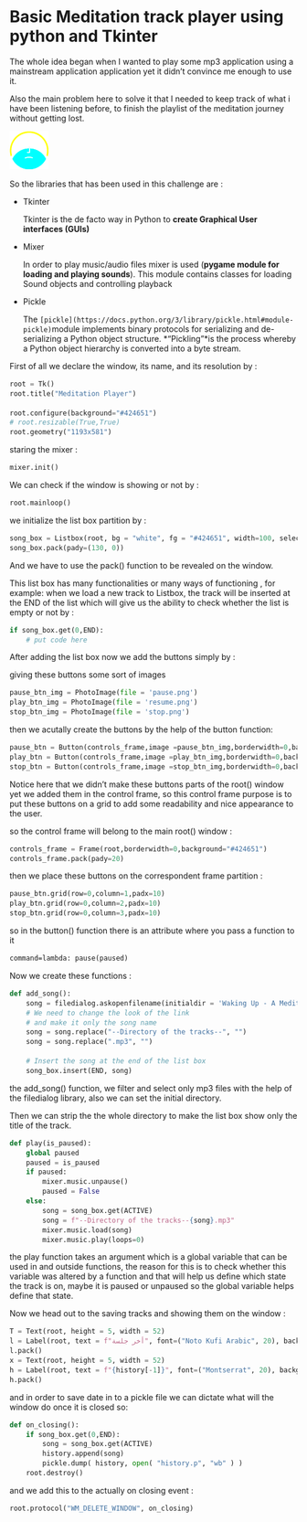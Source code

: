 # Basic Meditation track player using python and Tkinter

The whole idea began when I wanted to play some mp3 application using a mainstream application application yet it didn’t convince me enough to use it.

Also the main problem here to solve it that I needed to keep track of what i have been listening before, to finish the playlist of the meditation journey without getting lost. 

![The Axis](logo.png)

So the libraries that has been used in this challenge are : 

- Tkinter
    
    Tkinter is the de facto way in Python to **create Graphical User interfaces (GUIs)**
    
- Mixer
    
    In order to play music/audio files mixer is used (**pygame module for loading and playing sounds**). This module contains classes for loading Sound objects and controlling playback
    
- Pickle
    
    The `[pickle](https://docs.python.org/3/library/pickle.html#module-pickle)`module implements binary protocols for serializing and de-serializing a Python object structure. *“Pickling”*is the process whereby a Python object hierarchy is converted into a byte stream.
    

First of all we declare the window, its name, and its resolution by : 

```python
root = Tk()
root.title("Meditation Player")

root.configure(background="#424651")
# root.resizable(True,True)
root.geometry("1193x581")
```

staring the mixer : 

```python
mixer.init()
```

We can check if the window is showing or not by :

```python
root.mainloop()
```

we initialize the list box partition by : 

```python
song_box = Listbox(root, bg = "white", fg = "#424651", width=100, selectbackground='#00FFFF', selectforeground="#424651")
song_box.pack(pady=(130, 0))
```

And we have to use the pack() function to be revealed on the window. 

This list box has many functionalities or many ways of functioning , for example: when we load a new track to Listbox, the track will be inserted at the END of the list which will give us the ability to check whether the list is empty or not by :

```python
if song_box.get(0,END): 
	# put code here
```

After adding the list box now we add the buttons simply by : 

giving these buttons some sort of images 

```python
pause_btn_img = PhotoImage(file = 'pause.png')
play_btn_img = PhotoImage(file = 'resume.png')
stop_btn_img = PhotoImage(file = 'stop.png')
```

then we acutally create the buttons by the help of the button function:

```python
pause_btn = Button(controls_frame,image =pause_btn_img,borderwidth=0,background="#424651", activebackground="#424651", command=lambda: pause(paused))
play_btn = Button(controls_frame,image =play_btn_img,borderwidth=0,background="#424651",activebackground="#424651", command=lambda: play(paused))
stop_btn = Button(controls_frame,image =stop_btn_img,borderwidth=0,background="#424651",activebackground="#424651", command=stop)
```

Notice here that we didn’t make these buttons parts of the root() window yet we added them in the control frame, so this control frame purpose is to put these buttons on a grid to add some readability and nice appearance to the user.

so the control frame will belong to the main root() window : 

```python
controls_frame = Frame(root,borderwidth=0,background="#424651")
controls_frame.pack(pady=20)
```

then we place these buttons on the correspondent frame partition : 

```python
pause_btn.grid(row=0,column=1,padx=10)
play_btn.grid(row=0,column=2,padx=10)
stop_btn.grid(row=0,column=3,padx=10)
```

so in the button() function there is an attribute where you pass a function to it 

```html
command=lambda: pause(paused)
```

Now we create these functions : 

```python
def add_song():
    song = filedialog.askopenfilename(initialdir = 'Waking Up - A Meditation Course/', title ='Choose a song', filetypes = (('mp3 Files','*.mp3'), ))
    # We need to change the look of the link 
    # and make it only the song name
    song = song.replace("--Directory of the tracks--", "")
    song = song.replace(".mp3", "")

    # Insert the song at the end of the list box
    song_box.insert(END, song)
```

the add_song() function, we filter and select only mp3 files with the help of the filedialog library, also we can set the initial directory.

Then we can strip the the whole directory to make the list box show only the title of the track.

```python
def play(is_paused):
    global paused 
    paused = is_paused
    if paused:
        mixer.music.unpause()
        paused = False
    else:
        song = song_box.get(ACTIVE)
        song = f"--Directory of the tracks--{song}.mp3"
        mixer.music.load(song)
        mixer.music.play(loops=0)
```

the play function takes an argument which is a global variable that can be used in and outside functions, the reason for this is to check whether this variable was altered by a function and that will help us define which state the track is on, maybe it is paused or unpaused so the global variable helps define that state. 

Now we head out to the saving tracks and showing them on the window : 

```python
T = Text(root, height = 5, width = 52)
l = Label(root, text = f"أخر جلسة", font=("Noto Kufi Arabic", 20), background="#424651", fg="#00FFFF")
l.pack()
x = Text(root, height = 5, width = 52)
h = Label(root, text = f"{history[-1]}", font=("Montserrat", 20), background="#424651", fg="#00FFFF")
h.pack()
```

and in order to save date in to a pickle file we can dictate what will the window do once it is closed so:

```python
def on_closing():
    if song_box.get(0,END):
        song = song_box.get(ACTIVE)
        history.append(song)
        pickle.dump( history, open( "history.p", "wb" ) )
    root.destroy()
```

and we add this to the actually on closing event : 

```python
root.protocol("WM_DELETE_WINDOW", on_closing)
```